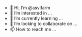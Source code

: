 - 👋 Hi, I’m @asvifarm
- 👀 I’m interested in ...
- 🌱 I’m currently learning ...
- 💞️ I’m looking to collaborate on ...
- 📫 How to reach me ...

<!---
asvifarm/asvifarm is a ✨ special ✨ repository because its `README.md` (this file) appears on your GitHub profile.
You can click the Preview link to take a look at your changes.
--->
